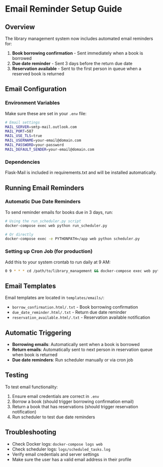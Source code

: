 # Email Reminder Setup Guide

## Overview
The library management system now includes automated email reminders for:
1. **Book borrowing confirmation** - Sent immediately when a book is borrowed
2. **Due date reminder** - Sent 3 days before the return due date
3. **Reservation available** - Sent to the first person in queue when a reserved book is returned

## Email Configuration

### Environment Variables
Make sure these are set in your `.env` file:
```bash
# Email settings
MAIL_SERVER=smtp-mail.outlook.com
MAIL_PORT=587
MAIL_USE_TLS=true
MAIL_USERNAME=your-email@domain.com
MAIL_PASSWORD=your-password
MAIL_DEFAULT_SENDER=your-email@domain.com
```

### Dependencies
Flask-Mail is included in requirements.txt and will be installed automatically.

## Running Email Reminders

### Automatic Due Date Reminders
To send reminder emails for books due in 3 days, run:
```bash
# Using the run_scheduler.py script
docker-compose exec web python run_scheduler.py

# Or directly
docker-compose exec -e PYTHONPATH=/app web python scheduler.py
```

### Setting up Cron Job (for production)
Add this to your system crontab to run daily at 9 AM:
```bash
0 9 * * * cd /path/to/library_management && docker-compose exec web python run_scheduler.py
```

## Email Templates
Email templates are located in `templates/emails/`:
- `borrow_confirmation.html/.txt` - Book borrowing confirmation
- `due_date_reminder.html/.txt` - Return due date reminder
- `reservation_available.html/.txt` - Reservation available notification

## Automatic Triggering
- **Borrowing emails**: Automatically sent when a book is borrowed
- **Return emails**: Automatically sent to next person in reservation queue when book is returned
- **Due date reminders**: Run scheduler manually or via cron job

## Testing
To test email functionality:
1. Ensure email credentials are correct in `.env`
2. Borrow a book (should trigger borrowing confirmation email)
3. Return a book that has reservations (should trigger reservation notification)
4. Run scheduler to test due date reminders

## Troubleshooting
- Check Docker logs: `docker-compose logs web`
- Check scheduler logs: `logs/scheduled_tasks.log`
- Verify email credentials and server settings
- Make sure the user has a valid email address in their profile